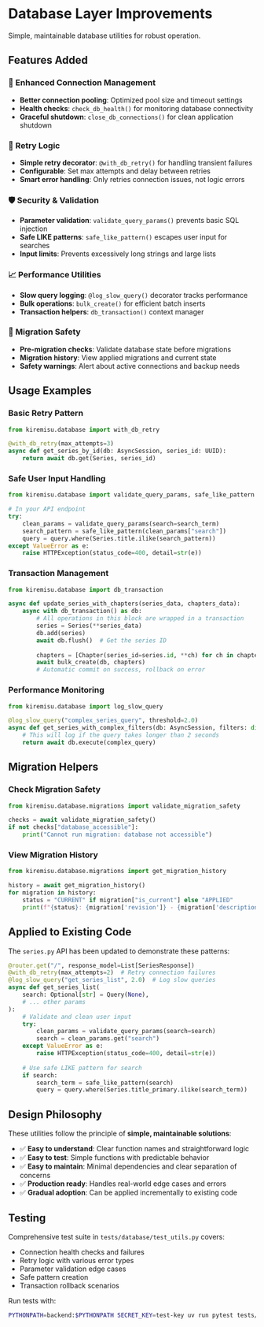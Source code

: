 # Database Layer Improvements

Simple, maintainable database utilities for robust operation.

## Features Added

### 🔧 Enhanced Connection Management
- **Better connection pooling**: Optimized pool size and timeout settings
- **Health checks**: `check_db_health()` for monitoring database connectivity
- **Graceful shutdown**: `close_db_connections()` for clean application shutdown

### 🔄 Retry Logic
- **Simple retry decorator**: `@with_db_retry()` for handling transient failures
- **Configurable**: Set max attempts and delay between retries
- **Smart error handling**: Only retries connection issues, not logic errors

### 🛡️ Security & Validation
- **Parameter validation**: `validate_query_params()` prevents basic SQL injection
- **Safe LIKE patterns**: `safe_like_pattern()` escapes user input for searches
- **Input limits**: Prevents excessively long strings and large lists

### 📈 Performance Utilities
- **Slow query logging**: `@log_slow_query()` decorator tracks performance
- **Bulk operations**: `bulk_create()` for efficient batch inserts
- **Transaction helpers**: `db_transaction()` context manager

### 🔧 Migration Safety
- **Pre-migration checks**: Validate database state before migrations
- **Migration history**: View applied migrations and current state
- **Safety warnings**: Alert about active connections and backup needs

## Usage Examples

### Basic Retry Pattern
```python
from kiremisu.database import with_db_retry

@with_db_retry(max_attempts=3)
async def get_series_by_id(db: AsyncSession, series_id: UUID):
    return await db.get(Series, series_id)
```

### Safe User Input Handling
```python
from kiremisu.database import validate_query_params, safe_like_pattern

# In your API endpoint
try:
    clean_params = validate_query_params(search=search_term)
    search_pattern = safe_like_pattern(clean_params["search"])
    query = query.where(Series.title.ilike(search_pattern))
except ValueError as e:
    raise HTTPException(status_code=400, detail=str(e))
```

### Transaction Management
```python
from kiremisu.database import db_transaction

async def update_series_with_chapters(series_data, chapters_data):
    async with db_transaction() as db:
        # All operations in this block are wrapped in a transaction
        series = Series(**series_data)
        db.add(series)
        await db.flush()  # Get the series ID
        
        chapters = [Chapter(series_id=series.id, **ch) for ch in chapters_data]
        await bulk_create(db, chapters)
        # Automatic commit on success, rollback on error
```

### Performance Monitoring
```python
from kiremisu.database import log_slow_query

@log_slow_query("complex_series_query", threshold=2.0)
async def get_series_with_complex_filters(db: AsyncSession, filters: dict):
    # This will log if the query takes longer than 2 seconds
    return await db.execute(complex_query)
```

## Migration Helpers

### Check Migration Safety
```python
from kiremisu.database.migrations import validate_migration_safety

checks = await validate_migration_safety()
if not checks["database_accessible"]:
    print("Cannot run migration: database not accessible")
```

### View Migration History
```python
from kiremisu.database.migrations import get_migration_history

history = await get_migration_history()
for migration in history:
    status = "CURRENT" if migration["is_current"] else "APPLIED"
    print(f"{status}: {migration['revision']} - {migration['description']}")
```

## Applied to Existing Code

The `series.py` API has been updated to demonstrate these patterns:

```python
@router.get("/", response_model=List[SeriesResponse])
@with_db_retry(max_attempts=2)  # Retry connection failures
@log_slow_query("get_series_list", 2.0)  # Log slow queries
async def get_series_list(
    search: Optional[str] = Query(None),
    # ... other params
):
    # Validate and clean user input
    try:
        clean_params = validate_query_params(search=search)
        search = clean_params.get("search")
    except ValueError as e:
        raise HTTPException(status_code=400, detail=str(e))
    
    # Use safe LIKE pattern for search
    if search:
        search_term = safe_like_pattern(search)
        query = query.where(Series.title_primary.ilike(search_term))
```

## Design Philosophy

These utilities follow the principle of **simple, maintainable solutions**:

- ✅ **Easy to understand**: Clear function names and straightforward logic
- ✅ **Easy to test**: Simple functions with predictable behavior
- ✅ **Easy to maintain**: Minimal dependencies and clear separation of concerns
- ✅ **Production ready**: Handles real-world edge cases and errors
- ✅ **Gradual adoption**: Can be applied incrementally to existing code

## Testing

Comprehensive test suite in `tests/database/test_utils.py` covers:
- Connection health checks and failures
- Retry logic with various error types
- Parameter validation edge cases
- Safe pattern creation
- Transaction rollback scenarios

Run tests with:
```bash
PYTHONPATH=backend:$PYTHONPATH SECRET_KEY=test-key uv run pytest tests/database/test_utils.py -v
```